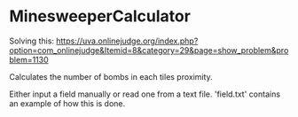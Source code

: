 # MinesweeperCalculator
Solving this: https://uva.onlinejudge.org/index.php?option=com_onlinejudge&Itemid=8&category=29&page=show_problem&problem=1130

Calculates the number of bombs in each tiles proximity.

Either input a field manually or read one from a text file. 'field.txt' contains an example of how this is done.
